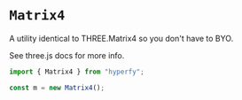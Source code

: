 # `Matrix4`

A utility identical to THREE.Matrix4 so you don't have to BYO.

See three.js docs for more info.

```jsx
import { Matrix4 } from "hyperfy";

const m = new Matrix4();
```
